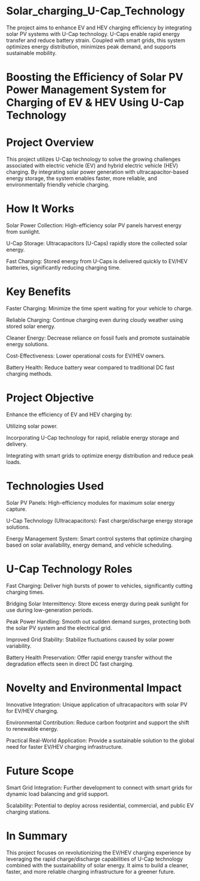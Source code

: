 # Solar_charging_U-Cap_Technology
 The project aims to enhance EV and HEV charging efficiency by integrating solar PV systems with U-Cap technology. U-Caps enable rapid energy transfer and reduce battery strain. Coupled with smart grids, this system optimizes energy distribution, minimizes peak demand, and supports sustainable mobility.
# Boosting the Efficiency of Solar PV Power Management System for Charging of EV & HEV Using U-Cap Technology
# Project Overview
This project utilizes U-Cap technology to solve the growing challenges associated with electric vehicle (EV) and hybrid electric vehicle (HEV) charging. By integrating solar power generation with ultracapacitor-based energy storage, the system enables faster, more reliable, and environmentally friendly vehicle charging.

# How It Works
Solar Power Collection: High-efficiency solar PV panels harvest energy from sunlight.

U-Cap Storage: Ultracapacitors (U-Caps) rapidly store the collected solar energy.

Fast Charging: Stored energy from U-Caps is delivered quickly to EV/HEV batteries, significantly reducing charging time.

# Key Benefits
Faster Charging: Minimize the time spent waiting for your vehicle to charge.

Reliable Charging: Continue charging even during cloudy weather using stored solar energy.

Cleaner Energy: Decrease reliance on fossil fuels and promote sustainable energy solutions.

Cost-Effectiveness: Lower operational costs for EV/HEV owners.

Battery Health: Reduce battery wear compared to traditional DC fast charging methods.

# Project Objective
Enhance the efficiency of EV and HEV charging by:

Utilizing solar power.

Incorporating U-Cap technology for rapid, reliable energy storage and delivery.

Integrating with smart grids to optimize energy distribution and reduce peak loads.

# Technologies Used
Solar PV Panels: High-efficiency modules for maximum solar energy capture.

U-Cap Technology (Ultracapacitors): Fast charge/discharge energy storage solutions.

Energy Management System: Smart control systems that optimize charging based on solar availability, energy demand, and vehicle scheduling.

# U-Cap Technology Roles
Fast Charging: Deliver high bursts of power to vehicles, significantly cutting charging times.

Bridging Solar Intermittency: Store excess energy during peak sunlight for use during low-generation periods.

Peak Power Handling: Smooth out sudden demand surges, protecting both the solar PV system and the electrical grid.

Improved Grid Stability: Stabilize fluctuations caused by solar power variability.

Battery Health Preservation: Offer rapid energy transfer without the degradation effects seen in direct DC fast charging.

# Novelty and Environmental Impact
Innovative Integration: Unique application of ultracapacitors with solar PV for EV/HEV charging.

Environmental Contribution: Reduce carbon footprint and support the shift to renewable energy.

Practical Real-World Application: Provide a sustainable solution to the global need for faster EV/HEV charging infrastructure.

# Future Scope
Smart Grid Integration: Further development to connect with smart grids for dynamic load balancing and grid support.

Scalability: Potential to deploy across residential, commercial, and public EV charging stations.

# In Summary
This project focuses on revolutionizing the EV/HEV charging experience by leveraging the rapid charge/discharge capabilities of U-Cap technology combined with the sustainability of solar energy. It aims to build a cleaner, faster, and more reliable charging infrastructure for a greener future.

